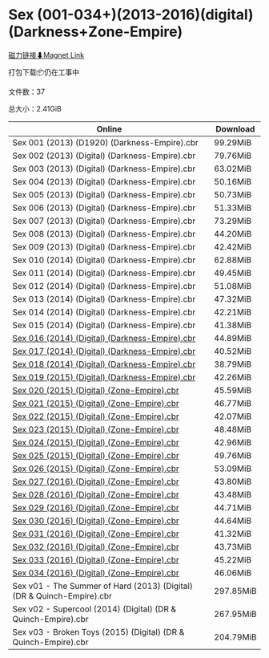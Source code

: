 # Sex (001-034+)(2013-2016)(digital)(Darkness+Zone-Empire)

[磁力链接⬇Magnet Link](magnet:?xt=urn:btih:7d154bed05ba0feeb903056538724c9968dbcc77&dn=Sex%20%28001-034%2B%29%282013-2016%29%28digital%29%28Darkness%2BZone-Empire%29)

打包下载📦仍在工事中

文件数：37

总大小：2.41GiB

Online | Download
--- | ---
Sex 001 (2013) (D1920) (Darkness-Empire).cbr | 99.29MiB
Sex 002 (2013) (Digital) (Darkness-Empire).cbr | 79.76MiB
Sex 003 (2013) (Digital) (Darkness-Empire).cbr | 63.02MiB
Sex 004 (2013) (Digital) (Darkness-Empire).cbr | 50.16MiB
Sex 005 (2013) (Digital) (Darkness-Empire).cbr | 50.73MiB
Sex 006 (2013) (Digital) (Darkness-Empire).cbr | 51.33MiB
Sex 007 (2013) (Digital) (Darkness-Empire).cbr | 73.29MiB
Sex 008 (2013) (Digital) (Darkness-Empire).cbr | 44.20MiB
Sex 009 (2013) (Digital) (Darkness-Empire).cbr | 42.42MiB
Sex 010 (2014) (Digital) (Darkness-Empire).cbr | 62.88MiB
Sex 011 (2014) (Digital) (Darkness-Empire).cbr | 49.45MiB
Sex 012 (2014) (Digital) (Darkness-Empire).cbr | 51.08MiB
Sex 013 (2014) (Digital) (Darkness-Empire).cbr | 47.32MiB
Sex 014 (2014) (Digital) (Darkness-Empire).cbr | 42.21MiB
Sex 015 (2014) (Digital) (Darkness-Empire).cbr | 41.38MiB
[Sex 016 (2014) (Digital) (Darkness-Empire).cbr](https://github.com/alicewish/markdown/blob/master/comic/Sex-016-2014-Digital-Darkness-Empire-cbr.md) | 44.89MiB
[Sex 017 (2014) (Digital) (Darkness-Empire).cbr](https://github.com/alicewish/markdown/blob/master/comic/Sex-017-2014-Digital-Darkness-Empire-cbr.md) | 40.52MiB
[Sex 018 (2014) (Digital) (Darkness-Empire).cbr](https://github.com/alicewish/markdown/blob/master/comic/Sex-018-2014-Digital-Darkness-Empire-cbr.md) | 38.79MiB
[Sex 019 (2015) (Digital) (Darkness-Empire).cbr](https://github.com/alicewish/markdown/blob/master/comic/Sex-019-2015-Digital-Darkness-Empire-cbr.md) | 42.26MiB
[Sex 020 (2015) (Digital) (Zone-Empire).cbr](https://github.com/alicewish/markdown/blob/master/comic/Sex-020-2015-Digital-Zone-Empire-cbr.md) | 45.59MiB
[Sex 021 (2015) (Digital) (Zone-Empire).cbr](https://github.com/alicewish/markdown/blob/master/comic/Sex-021-2015-Digital-Zone-Empire-cbr.md) | 46.77MiB
[Sex 022 (2015) (Digital) (Zone-Empire).cbr](https://github.com/alicewish/markdown/blob/master/comic/Sex-022-2015-Digital-Zone-Empire-cbr.md) | 42.07MiB
[Sex 023 (2015) (Digital) (Zone-Empire).cbr](https://github.com/alicewish/markdown/blob/master/comic/Sex-023-2015-Digital-Zone-Empire-cbr.md) | 48.48MiB
[Sex 024 (2015) (Digital) (Zone-Empire).cbr](https://github.com/alicewish/markdown/blob/master/comic/Sex-024-2015-Digital-Zone-Empire-cbr.md) | 42.96MiB
[Sex 025 (2015) (Digital) (Zone-Empire).cbr](https://github.com/alicewish/markdown/blob/master/comic/Sex-025-2015-Digital-Zone-Empire-cbr.md) | 49.76MiB
[Sex 026 (2015) (Digital) (Zone-Empire).cbr](https://github.com/alicewish/markdown/blob/master/comic/Sex-026-2015-Digital-Zone-Empire-cbr.md) | 53.09MiB
[Sex 027 (2016) (Digital) (Zone-Empire).cbr](https://github.com/alicewish/markdown/blob/master/comic/Sex-027-2016-Digital-Zone-Empire-cbr.md) | 43.80MiB
[Sex 028 (2016) (Digital) (Zone-Empire).cbr](https://github.com/alicewish/markdown/blob/master/comic/Sex-028-2016-Digital-Zone-Empire-cbr.md) | 43.48MiB
[Sex 029 (2016) (Digital) (Zone-Empire).cbr](https://github.com/alicewish/markdown/blob/master/comic/Sex-029-2016-Digital-Zone-Empire-cbr.md) | 44.71MiB
[Sex 030 (2016) (Digital) (Zone-Empire).cbr](https://github.com/alicewish/markdown/blob/master/comic/Sex-030-2016-Digital-Zone-Empire-cbr.md) | 44.64MiB
[Sex 031 (2016) (Digital) (Zone-Empire).cbr](https://github.com/alicewish/markdown/blob/master/comic/Sex-031-2016-Digital-Zone-Empire-cbr.md) | 41.32MiB
[Sex 032 (2016) (Digital) (Zone-Empire).cbr](https://github.com/alicewish/markdown/blob/master/comic/Sex-032-2016-Digital-Zone-Empire-cbr.md) | 43.73MiB
[Sex 033 (2016) (Digital) (Zone-Empire).cbr](https://github.com/alicewish/markdown/blob/master/comic/Sex-033-2016-Digital-Zone-Empire-cbr.md) | 45.22MiB
[Sex 034 (2016) (Digital) (Zone-Empire).cbr](https://github.com/alicewish/markdown/blob/master/comic/Sex-034-2016-Digital-Zone-Empire-cbr.md) | 46.06MiB
Sex v01 - The Summer of Hard (2013) (Digital) (DR & Quinch-Empire).cbr | 297.85MiB
Sex v02 - Supercool (2014) (Digital) (DR & Quinch-Empire).cbr | 267.95MiB
Sex v03 - Broken Toys (2015) (Digital) (DR & Quinch-Empire).cbr | 204.79MiB